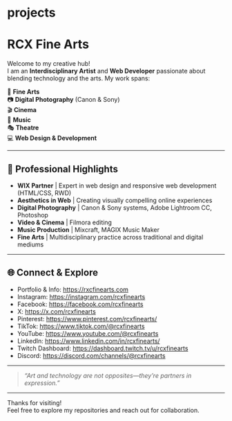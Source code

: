# projects

# RCX Fine Arts

Welcome to my creative hub!  
I am an **Interdisciplinary Artist** and **Web Developer** passionate about blending technology and the arts. My work spans:

🎨 **Fine Arts**  
📷 **Digital Photography** (Canon & Sony)  
🎬 **Cinema**  
🎵 **Music**  
🎭 **Theatre**  
💻 **Web Design & Development**

---

## 🚀 Professional Highlights

- **WIX Partner** | Expert in web design and responsive web development (HTML/CSS, RWD)  
- **Aesthetics in Web** | Creating visually compelling online experiences  
- **Digital Photography** | Canon & Sony systems, Adobe Lightroom CC, Photoshop  
- **Video & Cinema** | Filmora editing  
- **Music Production** | Mixcraft, MAGIX Music Maker  
- **Fine Arts** | Multidisciplinary practice across traditional and digital mediums

---

## 🌐 Connect & Explore

- Portfolio & Info: https://rxcfinearts.com  
- Instagram: https://instagram.com/rcxfinearts  
- Facebook: https://facebook.com/rcxfinearts  
- X: https://x.com/rcxfinearts  
- Pinterest: https://www.pinterest.com/rcxfinearts/  
- TikTok: https://www.tiktok.com/@rcxfinearts  
- YouTube: https://www.youtube.com/@rcxfinearts  
- LinkedIn: https://www.linkedin.com/in/rcxfinearts/  
- Twitch Dashboard: https://dashboard.twitch.tv/u/rcxfinearts  
- Discord: https://discord.com/channels/@rcxfinearts

---

<!-- Optionally add favorite projects, social links, or a personal motto here! -->

> _“Art and technology are not opposites—they’re partners in expression.”_

---

Thanks for visiting!  
Feel free to explore my repositories and reach out for collaboration.
